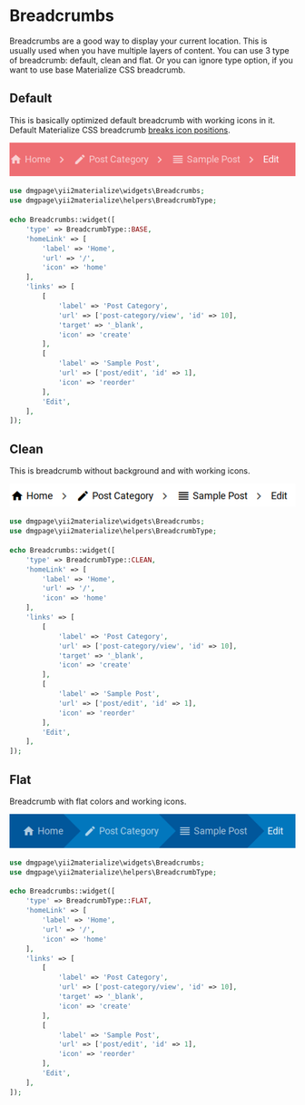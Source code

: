 
# Breadcrumbs
Breadcrumbs are a good way to display your current location. This is usually used when you have multiple layers of content. You can use 3 type of breadcrumb: default, clean and flat. Or you can ignore type option, if you want to use base Materialize CSS breadcrumb.

## Default
This is basically optimized default breadcrumb with working icons in it. Default Materialize CSS breadcrumb [breaks icon positions](https://github.com/Dogfalo/materialize/issues/6224).

![Default breadcrumb](https://github.com/DMGPage/yii2-materialize/blob/master/doc/breadcrumb/default.png)

```php
use dmgpage\yii2materialize\widgets\Breadcrumbs;
use dmgpage\yii2materialize\helpers\BreadcrumbType;

echo Breadcrumbs::widget([
    'type' => BreadcrumbType::BASE,
    'homeLink' => [
        'label' => 'Home',
        'url' => '/',
        'icon' => 'home'
    ],
    'links' => [
        [
            'label' => 'Post Category',
            'url' => ['post-category/view', 'id' => 10],
            'target' => '_blank',
            'icon' => 'create'
        ],
        [
            'label' => 'Sample Post',
            'url' => ['post/edit', 'id' => 1],
            'icon' => 'reorder'
        ],
        'Edit',
    ],
]);
```

## Clean
This is breadcrumb without background and with working icons.

![Clean breadcrumb](https://github.com/DMGPage/yii2-materialize/blob/master/doc/breadcrumb/clean.png)

```php
use dmgpage\yii2materialize\widgets\Breadcrumbs;
use dmgpage\yii2materialize\helpers\BreadcrumbType;

echo Breadcrumbs::widget([
    'type' => BreadcrumbType::CLEAN,
    'homeLink' => [
        'label' => 'Home',
        'url' => '/',
        'icon' => 'home'
    ],
    'links' => [
        [
            'label' => 'Post Category',
            'url' => ['post-category/view', 'id' => 10],
            'target' => '_blank',
            'icon' => 'create'
        ],
        [
            'label' => 'Sample Post',
            'url' => ['post/edit', 'id' => 1],
            'icon' => 'reorder'
        ],
        'Edit',
    ],
]);
```
## Flat
Breadcrumb with flat colors and working icons.

![Flat breadcrumb](https://github.com/DMGPage/yii2-materialize/blob/master/doc/breadcrumb/flat.png)

```php
use dmgpage\yii2materialize\widgets\Breadcrumbs;
use dmgpage\yii2materialize\helpers\BreadcrumbType;

echo Breadcrumbs::widget([
    'type' => BreadcrumbType::FLAT,
    'homeLink' => [
        'label' => 'Home',
        'url' => '/',
        'icon' => 'home'
    ],
    'links' => [
        [
            'label' => 'Post Category',
            'url' => ['post-category/view', 'id' => 10],
            'target' => '_blank',
            'icon' => 'create'
        ],
        [
            'label' => 'Sample Post',
            'url' => ['post/edit', 'id' => 1],
            'icon' => 'reorder'
        ],
        'Edit',
    ],
]);
```

